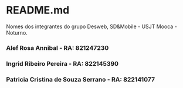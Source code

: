 # README.md
Nomes dos integrantes do grupo Desweb, SD&Mobile - USJT Mooca - Noturno.

<div>
  <h3> Alef Rosa Annibal - RA: 821247230 </h3>
  <h3> Ingrid Ribeiro Pereira - RA: 822145390 </h3>
  <h3> Patricia Cristina de Souza Serrano - RA: 822141077 </h3>
 </div>
